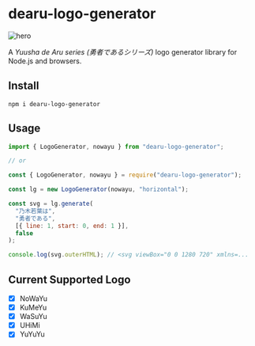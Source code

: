 # dearu-logo-generator

![hero](https://cdn.jsdelivr.net/gh/uhq9e/dearu-logo-generator/docs/images/hero.svg)

A _Yuusha de Aru series (勇者であるシリーズ)_ logo generator library for Node.js and browsers.

## Install

```shell
npm i dearu-logo-generator
```

## Usage

```javascript
import { LogoGenerator, nowayu } from "dearu-logo-generator";

// or

const { LogoGenerator, nowayu } = require("dearu-logo-generator");
```

```javascript
const lg = new LogoGenerator(nowayu, "horizontal");

const svg = lg.generate(
  "乃木若葉は",
  "勇者である",
  [{ line: 1, start: 0, end: 1 }],
  false
);

console.log(svg.outerHTML); // <svg viewBox="0 0 1280 720" xmlns=...
```

## Current Supported Logo

- [x] NoWaYu
- [x] KuMeYu
- [x] WaSuYu
- [x] UHiMi
- [x] YuYuYu
